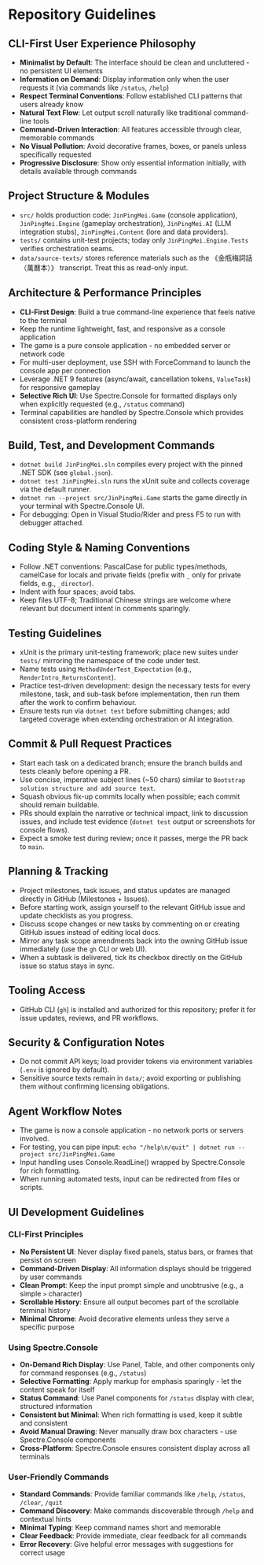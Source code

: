 # Repository Guidelines

## CLI-First User Experience Philosophy
- **Minimalist by Default**: The interface should be clean and uncluttered - no persistent UI elements
- **Information on Demand**: Display information only when the user requests it (via commands like `/status`, `/help`)
- **Respect Terminal Conventions**: Follow established CLI patterns that users already know
- **Natural Text Flow**: Let output scroll naturally like traditional command-line tools
- **Command-Driven Interaction**: All features accessible through clear, memorable commands
- **No Visual Pollution**: Avoid decorative frames, boxes, or panels unless specifically requested
- **Progressive Disclosure**: Show only essential information initially, with details available through commands

## Project Structure & Modules
- `src/` holds production code: `JinPingMei.Game` (console application), `JinPingMei.Engine` (gameplay orchestration), `JinPingMei.AI` (LLM integration stubs), `JinPingMei.Content` (lore and data providers).
- `tests/` contains unit-test projects; today only `JinPingMei.Engine.Tests` verifies orchestration seams.
- `data/source-texts/` stores reference materials such as the 《金瓶梅詞話（萬曆本）》 transcript. Treat this as read-only input.

## Architecture & Performance Principles
- **CLI-First Design**: Build a true command-line experience that feels native to the terminal
- Keep the runtime lightweight, fast, and responsive as a console application
- The game is a pure console application - no embedded server or network code
- For multi-user deployment, use SSH with ForceCommand to launch the console app per connection
- Leverage .NET 9 features (async/await, cancellation tokens, `ValueTask`) for responsive gameplay
- **Selective Rich UI**: Use Spectre.Console for formatted displays only when explicitly requested (e.g., `/status` command)
- Terminal capabilities are handled by Spectre.Console which provides consistent cross-platform rendering

## Build, Test, and Development Commands
- `dotnet build JinPingMei.sln` compiles every project with the pinned .NET SDK (see `global.json`).
- `dotnet test JinPingMei.sln` runs the xUnit suite and collects coverage via the default runner.
- `dotnet run --project src/JinPingMei.Game` starts the game directly in your terminal with Spectre.Console UI.
- For debugging: Open in Visual Studio/Rider and press F5 to run with debugger attached.

## Coding Style & Naming Conventions
- Follow .NET conventions: PascalCase for public types/methods, camelCase for locals and private fields (prefix with `_` only for private fields, e.g., `_director`).
- Indent with four spaces; avoid tabs.
- Keep files UTF-8; Traditional Chinese strings are welcome where relevant but document intent in comments sparingly.

## Testing Guidelines
- xUnit is the primary unit-testing framework; place new suites under `tests/` mirroring the namespace of the code under test.
- Name tests using `MethodUnderTest_Expectation` (e.g., `RenderIntro_ReturnsContent`).
- Practice test-driven development: design the necessary tests for every milestone, task, and sub-task before implementation, then run them after the work to confirm behaviour.
- Ensure tests run via `dotnet test` before submitting changes; add targeted coverage when extending orchestration or AI integration.

## Commit & Pull Request Practices
- Start each task on a dedicated branch; ensure the branch builds and tests cleanly before opening a PR.
- Use concise, imperative subject lines (~50 chars) similar to `Bootstrap solution structure and add source text`.
- Squash obvious fix-up commits locally when possible; each commit should remain buildable.
- PRs should explain the narrative or technical impact, link to discussion issues, and include test evidence (`dotnet test` output or screenshots for console flows).
- Expect a smoke test during review; once it passes, merge the PR back to `main`.

## Planning & Tracking
- Project milestones, task issues, and status updates are managed directly in GitHub (Milestones + Issues).
- Before starting work, assign yourself to the relevant GitHub issue and update checklists as you progress.
- Discuss scope changes or new tasks by commenting on or creating GitHub issues instead of editing local docs.
- Mirror any task scope amendments back into the owning GitHub issue immediately (use the `gh` CLI or web UI).
- When a subtask is delivered, tick its checkbox directly on the GitHub issue so status stays in sync.

## Tooling Access
- GitHub CLI (`gh`) is installed and authorized for this repository; prefer it for issue updates, reviews, and PR workflows.

## Security & Configuration Notes
- Do not commit API keys; load provider tokens via environment variables (`.env` is ignored by default).
- Sensitive source texts remain in `data/`; avoid exporting or publishing them without confirming licensing obligations.

## Agent Workflow Notes
- The game is now a console application - no network ports or servers involved.
- For testing, you can pipe input: `echo "/help\n/quit" | dotnet run --project src/JinPingMei.Game`
- Input handling uses Console.ReadLine() wrapped by Spectre.Console for rich formatting.
- When running automated tests, input can be redirected from files or scripts.

## UI Development Guidelines

### CLI-First Principles
- **No Persistent UI**: Never display fixed panels, status bars, or frames that persist on screen
- **Command-Driven Display**: All information displays should be triggered by user commands
- **Clean Prompt**: Keep the input prompt simple and unobtrusive (e.g., a simple `>` character)
- **Scrollable History**: Ensure all output becomes part of the scrollable terminal history
- **Minimal Chrome**: Avoid decorative elements unless they serve a specific purpose

### Using Spectre.Console
- **On-Demand Rich Display**: Use Panel, Table, and other components only for command responses (e.g., `/status`)
- **Selective Formatting**: Apply markup for emphasis sparingly - let the content speak for itself
- **Status Command**: Use Panel components for `/status` display with clear, structured information
- **Consistent but Minimal**: When rich formatting is used, keep it subtle and consistent
- **Avoid Manual Drawing**: Never manually draw box characters - use Spectre.Console components
- **Cross-Platform**: Spectre.Console ensures consistent display across all terminals

### User-Friendly Commands
- **Standard Commands**: Provide familiar commands like `/help`, `/status`, `/clear`, `/quit`
- **Command Discovery**: Make commands discoverable through `/help` and contextual hints
- **Minimal Typing**: Keep command names short and memorable
- **Clear Feedback**: Provide immediate, clear feedback for all commands
- **Error Recovery**: Give helpful error messages with suggestions for correct usage
